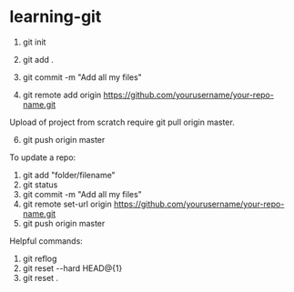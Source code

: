 # learning-git
1) git init

2) git add .

3) git commit -m "Add all my files"

4) git remote add origin https://github.com/yourusername/your-repo-name.git

Upload of project from scratch require git pull origin master.

6) git push origin master


To update a repo:
1. git add "folder/filename"
2. git status
3. git commit -m "Add all my files"
4. git remote set-url origin https://github.com/yourusername/your-repo-name.git
5. git push origin master

Helpful commands:
1. git reflog
2. git reset --hard HEAD@{1}
3. git reset .
